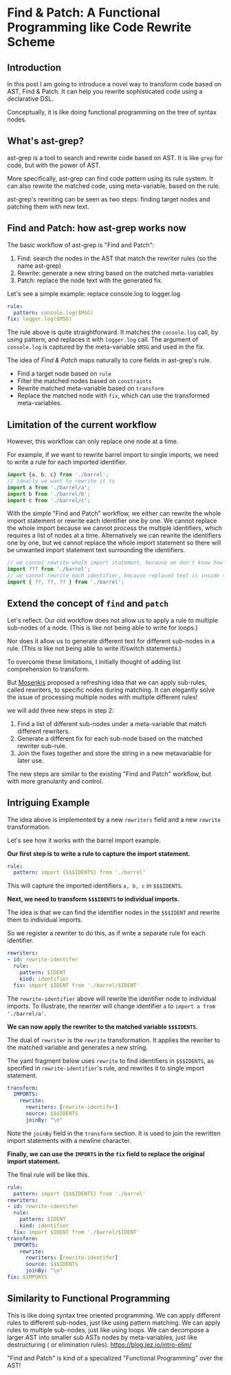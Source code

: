 # Find & Patch: A Functional Programming like Code Rewrite Scheme

## Introduction

In this post I am going to introduce a novel way to transform code based on AST, Find & Patch.
It can help you rewrite sophisticated code using a declarative DSL.

Conceptually, it is like doing functional programming on the tree of syntax nodes.

## What's ast-grep?

ast-grep is a tool to search and rewrite code based on AST. It is like `grep` for code, but with the power of AST.

More specifically, ast-grep can find code pattern using its rule system. It can also rewrite the matched code, using meta-variable, based on the rule.

ast-grep's rewriting can be seen as two steps: finding target nodes and patching them with new text.

## Find and Patch: how ast-grep works now

The basic workflow of ast-grep is "Find and Patch":

1. Find: search the nodes in the AST that match the rewriter rules (so the name ast-grep)
2. Rewrite: generate a new string based on the matched meta-variables
3. Patch: replace the node text with the generated fix.

Let's see a simple example: replace console.log to logger.log

```yaml
rule:
  pattern: console.log($MSG)
fix: logger.log($MSG)
```

The rule above is quite straightforward. It matches the `console.log` call, by using pattern, and replaces it with `logger.log` call. The argument of `console.log` is captured by the meta-variable `$MSG` and used in the fix.

The idea of *Find & Patch* maps naturally to core fields in ast-grep's rule.

* Find a target node based on `rule`
* Filter the matched nodes based on `constraints`
* Rewrite matched meta-variable based on `transform`
* Replace the matched node with `fix`, which can use the transformed meta-variables.

## Limitation of the current workflow

However, this workflow can only replace one node at a time.

For example, if we want to rewrite barrel import to single imports, we need to write a rule for each imported identifier.

```js
import {a, b, c} from './barrel';
// ideally we want to rewrite it to
import a from './barrel/a';
import b from './barrel/b';
import c from './barrel/c';
```

With the simple "Find and Patch" workflow, we either can rewrite the whole import statement or rewrite each identifier one by one. We cannot replace the whole import because we cannot process the multiple identifiers, which requires a list of nodes at a time.
Alternatively we can rewrite the identifiers one by one, but we cannot replace the whole import statement so there will be unwanted import statement text surrounding the identifiers.

```javascript
// we cannot rewrite whole import statement, because we don't know how to rewrite a,b,c as a list
import ??? from './barrel';
// we cannot rewrite each identifier, because replaced text is inside the import statement
import { ??, ??, ?? } from './barrel';
```

## Extend the concept of `find` and `patch`

Let's reflect. Our old workflow does not allow us to apply a rule to multiple sub-nodes of a node. (This is like not being able to write for loops.)

Nor does it allow us to generate different text for different sub-nodes in a rule. (This is like not being able to write if/switch statements.)

To overcome these limitations, I initially thought of adding list comprehension to transform.

But [Mosenkis](https://github.com/emosenkis) proposed a refreshing idea that we can apply sub-rules, called rewriters, to specific nodes during matching. It can elegantly solve the issue of processing multiple nodes with multiple different rules!

we will add three new steps in step 2:

1. Find a list of different sub-nodes under a meta-variable that match different rewriters.
1. Generate a different fix for each sub-node based on the matched rewriter sub-rule.
1. Join the fixes together and store the string in a new metavariable for later use.

The new steps are similar to the existing "Find and Patch" workflow, but with more granularity and control.

## Intriguing Example

The idea above is implemented by a new `rewriters` field and a new `rewrite` transformation.

Let's see how it works with the barrel import example.

**Our first step is to write a rule to capture the import statement.**

```yaml
rule:
  pattern: import {$$$IDENTS} from './barrel'
```

This will capture the imported identifiers `a, b, c` in `$$$IDENTS`.

**Next, we need to transform `$$$IDENTS` to individual imports.**

The idea is that we can find the identifier nodes in the `$$$IDENT` and rewrite them to individual imports.

So we register a rewriter to do this, as if write a separate rule for each identifier.

```yaml
rewriters:
- id: rewrite-identifer
  rule:
    pattern: $IDENT
    kind: identifier
  fix: import $IDENT from './barrel/$IDENT'
```

The `rewrite-identifier` above will rewrite the identifier node to individual imports. To illustrate, the rewriter will change identifier `a` to  `import a from './barrel/a'`.

**We can now apply the rewriter to the matched variable `$$$IDENTS`.**

The dual of `rewriter` is the `rewrite` transformation.
It applies the rewriter to the matched variable and generates a new string.

The yaml fragment below uses `rewrite` to find identifiers in `$$$IDENTS`, as specified in `rewrite-identifier`'s rule,
and rewrites it to single import statement.

```yaml
transform:
  IMPORTS:
    rewrite:
      rewriters: [rewrite-identifer]
      source: $$$IDENTS
      joinBy: "\n"
```

Note the `joinBy` field in the `transform` section. It is used to join the rewritten import statements with a newline character.

**Finally, we can use the `IMPORTS` in the `fix` field to replace the original import statement.**

The final rule will be like this.

```yaml
rule:
  pattern: import {$$$IDENTS} from './barrel'
rewriters:
- id: rewrite-identifer
  rule:
    pattern: $IDENT
    kind: identifier
  fix: import $IDENT from './barrel/$IDENT'
transform:
  IMPORTS:
    rewrite:
      rewriters: [rewrite-identifer]
      source: $$$IDENTS
      joinBy: "\n"
fix: $IMPORTS
```

## Similarity to Functional Programming

This is like doing syntax tree oriented programming.
We can apply different rules to different sub-nodes, just like using pattern matching.
We can apply rules to multiple sub-nodes, just like using loops.
We can decompose a larger AST into smaller sub ASTs nodes by meta-variables, just like destructuring ( or elimination rules).
https://blog.jez.io/intro-elim/

"Find and Patch" is kind of a specialized "Functional Programming" over the AST!